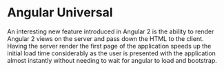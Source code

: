 # Angular Universal

An interesting new feature introduced in Angular 2 is the ability to render Angular 2 views on the server and pass down the HTML to the client. Having the server render the first page of the application speeds up the initial load time considerably as the user is presented with the application almost instantly without needing to wait for angular to load and bootstrap.
